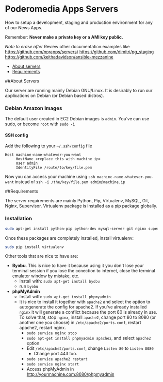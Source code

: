 Poderomedia Apps Servers
===================
How to setup a development, staging and production environment for any of our News Apps.

Remember: **Never make a private key or a AMI key public.**

*Note to erase after* Review other documentation examples like https://github.com/nprapps/servers/ https://github.com/dimitri/pg_staging https://github.com/keithadavidson/ansible-mezzanine

* [About servers](#about-servers)
* [Requirements](#requirements)

##About Servers

Our server are running mainly Debian GNU/Linux. It is desirably to run our applications on Debian (or Debian based distros).

### Debian Amazon Images
The default user created in EC2 Debian images is `admin`. You've can use sudo, or become `root` with `sudo -i`

#### SSH config

Add the following to your `~/.ssh/config` file

```
Host machine-name-whatever-you-want
     HostName <replace this with machine ip>
     User admin
     IdentityFile /route/to/key/file.pem

```

Now you can access your machine using `ssh machine-name-whatever-you-want` instead of `ssh -i /the/key/file.pem admin@machine.ip`


##Requirements

The server requirements are mainly Python, Pip, Virtualenv, MySQL, Git, Nginx, Supervisor. Virtualenv package is installed as a pip package globally.

### Installation

```bash
sudo apt-get install python-pip python-dev mysql-server git nginx supervisor libmysqlclient-dev
```

Once these packages are completely installed, install virtualenv:

```bash
sudo pip install virtualenv
```

Other tools that are nice to have are:

* **Byobu**. This is nice to have it because using it you don't lose your terminal session if you lose the conection to internet, close the terminal emulator window by mistake, etc.
  * Install with: `sudo apt-get install byobu`
  * run `byobu`
* **phpMyAdmin**
  * Install with: `sudo apt-get install phpmyadmin`
  * It is nice to install it together with `apache2` and select the option to autogenerate the config for apache2. If you've already installed `nginx` it will generate a conflict because the port 80 is already in use. To solve that, stop `nginx`, install `apache2`, change port 80 to 8080 (or another one you choose) in `/etc/apache2/ports.conf`, restart apache2, restart nginx.
    * `sudo service nginx stop`
    * `sudo apt-get install phpmyadmin apache2`, and select `apache2` option
    * Edit `/etc/apache2/ports.conf`, change `Listen 80` to `Listen 8080`
	  * Change port 443 too.
	* `sudo service apache2 restart`
	* `sudo service nginx start`
	* Access phpMyAdmin in http://yourmachine.com:8080/phpmyadmin
